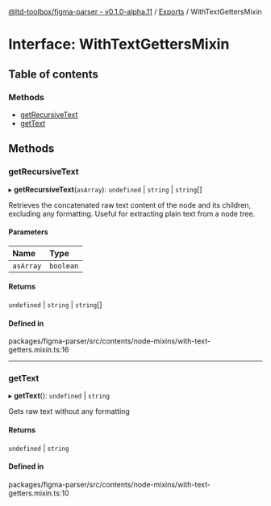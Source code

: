 [@ltd-toolbox/figma-parser - v0.1.0-alpha.11](../README.md) / [Exports](../modules.md) / WithTextGettersMixin

# Interface: WithTextGettersMixin

## Table of contents

### Methods

- [getRecursiveText](WithTextGettersMixin.md#getrecursivetext)
- [getText](WithTextGettersMixin.md#gettext)

## Methods

### getRecursiveText

▸ **getRecursiveText**(`asArray`): `undefined` \| `string` \| `string`[]

Retrieves the concatenated raw text content of the node and its children, excluding any formatting.
Useful for extracting plain text from a node tree.

#### Parameters

| Name | Type |
| :------ | :------ |
| `asArray` | `boolean` |

#### Returns

`undefined` \| `string` \| `string`[]

#### Defined in

packages/figma-parser/src/contents/node-mixins/with-text-getters.mixin.ts:16

___

### getText

▸ **getText**(): `undefined` \| `string`

Gets raw text without any formatting

#### Returns

`undefined` \| `string`

#### Defined in

packages/figma-parser/src/contents/node-mixins/with-text-getters.mixin.ts:10
